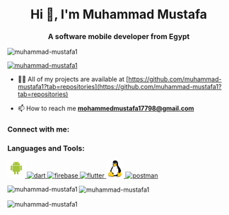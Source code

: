 <h1 align="center">Hi 👋, I'm Muhammad Mustafa</h1>
<h3 align="center">A software mobile developer from Egypt</h3>

<p align="left"> <img src="https://komarev.com/ghpvc/?username=muhammad-mustafa1&label=Profile%20views&color=0e75b6&style=flat" alt="muhammad-mustafa1" /> </p>

<p align="left"> <a href="https://github.com/ryo-ma/github-profile-trophy"><img src="https://github-profile-trophy.vercel.app/?username=muhammad-mustafa1" alt="muhammad-mustafa1" /></a> </p>

- 👨‍💻 All of my projects are available at [https://github.com/muhammad-mustafa1?tab=repositories](https://github.com/muhammad-mustafa1?tab=repositories)

- 📫 How to reach me **mohammedmustafa17798@gmail.com**

<h3 align="left">Connect with me:</h3>
<p align="left">
</p>

<h3 align="left">Languages and Tools:</h3>
<p align="left"> <a href="https://developer.android.com" target="_blank" rel="noreferrer"> <img src="https://raw.githubusercontent.com/devicons/devicon/master/icons/android/android-original-wordmark.svg" alt="android" width="40" height="40"/> </a> <a href="https://dart.dev" target="_blank" rel="noreferrer"> <img src="https://www.vectorlogo.zone/logos/dartlang/dartlang-icon.svg" alt="dart" width="40" height="40"/> </a> <a href="https://firebase.google.com/" target="_blank" rel="noreferrer"> <img src="https://www.vectorlogo.zone/logos/firebase/firebase-icon.svg" alt="firebase" width="40" height="40"/> </a> <a href="https://flutter.dev" target="_blank" rel="noreferrer"> <img src="https://www.vectorlogo.zone/logos/flutterio/flutterio-icon.svg" alt="flutter" width="40" height="40"/> </a> <a href="https://www.linux.org/" target="_blank" rel="noreferrer"> <img src="https://raw.githubusercontent.com/devicons/devicon/master/icons/linux/linux-original.svg" alt="linux" width="40" height="40"/> </a> <a href="https://postman.com" target="_blank" rel="noreferrer"> <img src="https://www.vectorlogo.zone/logos/getpostman/getpostman-icon.svg" alt="postman" width="40" height="40"/> </a> </p>

<p><img align="left" src="https://github-readme-stats.vercel.app/api/top-langs?username=muhammad-mustafa1&show_icons=true&locale=en&layout=compact" alt="muhammad-mustafa1" /></p>

<p>&nbsp;<img align="center" src="https://github-readme-stats.vercel.app/api?username=muhammad-mustafa1&show_icons=true&locale=en" alt="muhammad-mustafa1" /></p>

<p><img align="center" src="https://github-readme-streak-stats.herokuapp.com/?user=muhammad-mustafa1&" alt="muhammad-mustafa1" /></p>

